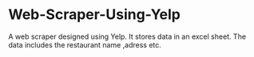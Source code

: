 # Web-Scraper-Using-Yelp
A web scraper designed using Yelp. It stores data in an excel sheet. The data includes the restaurant name ,adress etc. 
